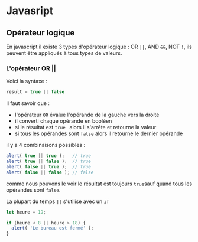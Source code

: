 # Javasript

## Opérateur logique

En javascript il existe 3 types d'opérateur logique : OR `||`, AND `&&`, NOT `!`, ils peuvent être appliqués à tous types de valeurs.

### L'opérateur OR ||

Voici la syntaxe : 

```js
result = true || false
```

Il faut savoir que :

*   l'opérateur `OR` évalue l'opérande de la gauche vers la droite
*   il converti chaque opérande en booléen
*   si le résultat est `true ` alors il s'arrête et retourne la valeur
*   si tous les opérandes sont `false` alors il retourne le dernier opérande

il y a 4 combinaisons possibles : 

```js
alert( true || true );   // true
alert( true || false );  // true
alert( false || true );  // true
alert( false || false ); // false
```

comme nous pouvons le voir le résultat est toujours `true`sauf quand tous les opérandes sont `false`.

La plupart du temps `||` s'utilise avec un `if`

```js
let heure = 19;

if (heure < 8 || heure > 18) {
  alert( 'Le bureau est fermé' );
}
```